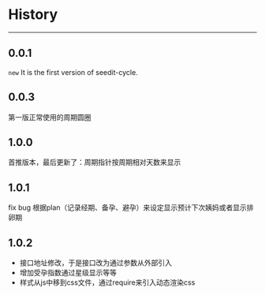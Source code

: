 # History

---

## 0.0.1

`new` It is the first version of seedit-cycle.


## 0.0.3

第一版正常使用的周期圆圈

## 1.0.0

首推版本，最后更新了：周期指针按周期相对天数来显示

## 1.0.1
fix bug 根据plan（记录经期、备孕、避孕）来设定显示预计下次姨妈或者显示排卵期

## 1.0.2
+ 接口地址修改，于是接口改为通过参数从外部引入
+ 增加受孕指数通过星级显示等等
+ 样式从js中移到css文件，通过require来引入动态渲染css